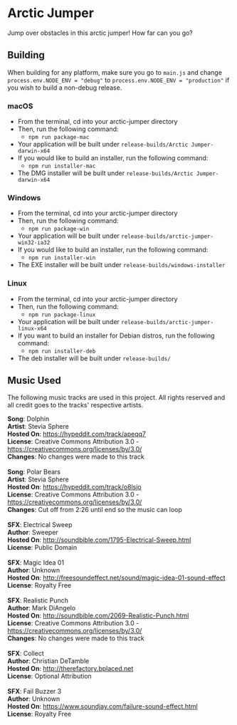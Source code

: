 # Arctic Jumper

Jump over obstacles in this arctic jumper! How far can you go?

## Building
When building for any platform, make sure you go to `main.js` and change `process.env.NODE_ENV = "debug"` to `process.env.NODE_ENV = "production"` if you wish to build a non-debug release.

### macOS
- From the terminal, cd into your arctic-jumper directory
- Then, run the following command:
    - `npm run package-mac`
- Your application will be built under `release-builds/Arctic Jumper-darwin-x64`
- If you would like to build an installer, run the following command:
    - `npm run installer-mac`
- The DMG installer will be built under `release-builds/Arctic Jumper-darwin-x64`

### Windows
- From the terminal, cd into your arctic-jumper directory
- Then, run the following command:
    - `npm run package-win`
- Your application will be built under `release-builds/arctic-jumper-win32-ia32`
- If you would like to build an installer, run the following command:
    - `npm run installer-win`
- The EXE installer will be built under `release-builds/windows-installer`

### Linux
- From the terminal, cd into your arctic-jumper directory
- Then, run the following command:
    - `npm run package-linux`
- Your application will be built under `release-builds/arctic-jumper-linux-x64`
- If you want to build an installer for Debian distros, run the following command:
    - `npm run installer-deb`
- The deb installer will be built under `release-builds/`

## Music Used
The following music tracks are used in this project. All rights reserved and all credit goes to the tracks' respective artists.

**Song**: Dolphin </br>
**Artist**: Stevia Sphere </br>
**Hosted On**: https://hypeddit.com/track/apeqq7 </br>
**License**: Creative Commons Attribution 3.0 - https://creativecommons.org/licenses/by/3.0/ </br>
**Changes**: No changes were made to this track </br>
</br>
**Song**: Polar Bears</br>
**Artist**: Stevia Sphere </br>
**Hosted On**: https://hypeddit.com/track/o8lsjo </br>
**License**: Creative Commons Attribution 3.0 - https://creativecommons.org/licenses/by/3.0/ </br>
**Changes**: Cut off from 2:26 until end so the music can loop </br>
</br>
**SFX**: Electrical Sweep</br>
**Author**: Sweeper</br>
**Hosted On**: http://soundbible.com/1795-Electrical-Sweep.html</br>
**License**: Public Domain</br>
</br>
**SFX**: Magic Idea 01</br>
**Author**: Unknown</br>
**Hosted On**: http://freesoundeffect.net/sound/magic-idea-01-sound-effect</br>
**License**: Royalty Free</br>
</br>
**SFX**: Realistic Punch</br>
**Author**: Mark DiAngelo</br>
**Hosted On**: http://soundbible.com/2069-Realistic-Punch.html</br>
**License**: Creative Commons Attribution 3.0 - https://creativecommons.org/licenses/by/3.0/</br>
**Changes**: No changes were made to this track </br>
</br>
**SFX**: Collect</br>
**Author**: Christian DeTamble</br>
**Hosted On**: http://therefactory.bplaced.net</br>
**License**: Optional Attribution</br>
</br>
**SFX**: Fail Buzzer 3</br>
**Author**: Unknown</br>
**Hosted On**: https://www.soundjay.com/failure-sound-effect.html</br>
**License**: Royalty Free</br>

